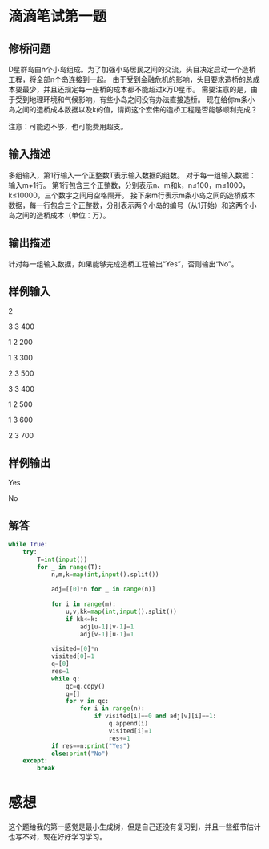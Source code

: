 # 滴滴笔试第一题

## 修桥问题

D星群岛由n个小岛组成。为了加强小岛居民之间的交流，头目决定启动一个造桥工程，将全部n个岛连接到一起。
由于受到金融危机的影响，头目要求造桥的总成本要最少，并且还规定每一座桥的成本都不能超过k万D星币。
需要注意的是，由于受到地理环境和气候影响，有些小岛之间没有办法直接造桥。
现在给你m条小岛之间的造桥成本数据以及k的值，请问这个宏伟的造桥工程是否能够顺利完成？

注意：可能边不够，也可能费用超支。

## 输入描述

多组输入，第1行输入一个正整数T表示输入数据的组数。
对于每一组输入数据：输入m+1行。
第1行包含三个正整数，分别表示n、m和k，n≤100，m≤1000，k≤10000，三个数字之间用空格隔开。
接下来m行表示m条小岛之间的造桥成本数据，每一行包含三个正整数，分别表示两个小岛的编号（从1开始）和这两个小岛之间的造桥成本（单位：万）。

## 输出描述

针对每一组输入数据，如果能够完成造桥工程输出“Yes”，否则输出“No”。

## 样例输入

2

3 3 400

1 2 200

1 3 300

2 3 500

3 3 400

1 2 500

1 3 600

2 3 700

## 样例输出

Yes

No


## 解答

```python
while True:
    try:
        T=int(input())
        for _ in range(T):
            n,m,k=map(int,input().split())
 
            adj=[[0]*n for _ in range(n)]
 
            for i in range(m):
                u,v,kk=map(int,input().split())
                if kk<=k:
                    adj[u-1][v-1]=1
                    adj[v-1][u-1]=1
 
            visited=[0]*n
            visited[0]=1
            q=[0]
            res=1
            while q:
                qc=q.copy()
                q=[]
                for v in qc:
                    for i in range(n):
                        if visited[i]==0 and adj[v][i]==1:
                            q.append(i)
                            visited[i]=1
                            res+=1
            if res==n:print("Yes") 
            else:print("No")
    except:
        break
```

# 感想

这个题给我的第一感觉是最小生成树，但是自己还没有复习到，并且一些细节估计也写不对，现在好好学习学习。
